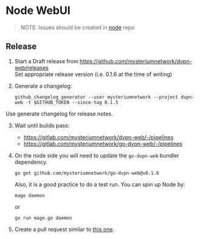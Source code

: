 # Node WebUI

> NOTE: Issues should be created in [node](https://github.com/mysteriumnetwork/node/issues) repo

## Release

1. Start a Draft release from https://github.com/mysteriumnetwork/dvpn-web/releases  
Set appropriate release version (i.e. 0.1.6 at the time of writing)

2. Generate a changelog:
   ```shell
   github_changelog_generator --user mysteriumnetwork --project dvpn-web -t $GITHUB_TOKEN --since-tag 0.1.5
   ```


Use generate changelog for release notes.

3. Wait until builds pass:  
    - https://gitlab.com/mysteriumnetwork/dvpn-web/-/pipelines
    - https://gitlab.com/mysteriumnetwork/go-dvpn-web/-/pipelines

4. On the node side you will need to update the `go-dvpn-web` bundler dependency. 
    ```shell
    go get github.com/mysteriumnetwork/go-dvpn-web@v0.1.6
    ```
    
    Also, it is a good practice to do a test run. You can spin up Node by:  
    ```shell
    mage daemon
    ```
    
    or 
    
    ```shell
    go run mage.go daemon
    ```

5. Create a pull request similar to [this one](https://github.com/mysteriumnetwork/node/pull/2720). 

